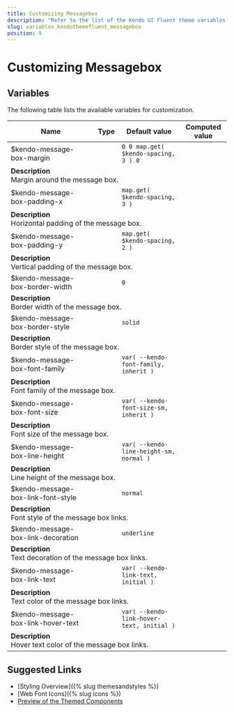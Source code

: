 ```yaml
---
title: Customizing Messagebox
description: "Refer to the list of the Kendo UI Fluent theme variables available for customization."
slug: variables_kendothemefluent_messagebox
position: 9
---
```


# Customizing Messagebox

## Variables

The following table lists the available variables for customization.

<table class="theme-variables">
    <colgroup>
    <col style="width: 200px; white-space:nowrap;" />
    <col />
    <col />
    <col />
</colgroup>
<thead>
    <tr>
        <th>Name</th>
        <th>Type</th>
        <th>Default value</th>
        <th>Computed value</th>
    </tr>
</thead>
<tbody>
        <tr>
    <td>$kendo-message-box-margin</td>
    <td></td>
    <td><code>0 0 map.get( $kendo-spacing, 3 ) 0</code></td>
    <td></td>
</tr>
<tr>
    <td colspan="4" class="theme-variables-description-container"><div><b>Description</b><div class="theme-variables-description">Margin around the message box.</div></div>
    </td>
</tr>
<tr>
    <td>$kendo-message-box-padding-x</td>
    <td></td>
    <td><code>map.get( $kendo-spacing, 3 )</code></td>
    <td></td>
</tr>
<tr>
    <td colspan="4" class="theme-variables-description-container"><div><b>Description</b><div class="theme-variables-description">Horizontal padding of the message box.</div></div>
    </td>
</tr>
<tr>
    <td>$kendo-message-box-padding-y</td>
    <td></td>
    <td><code>map.get( $kendo-spacing, 2 )</code></td>
    <td></td>
</tr>
<tr>
    <td colspan="4" class="theme-variables-description-container"><div><b>Description</b><div class="theme-variables-description">Vertical padding of the message box.</div></div>
    </td>
</tr>
<tr>
    <td>$kendo-message-box-border-width</td>
    <td></td>
    <td><code>0</code></td>
    <td></td>
</tr>
<tr>
    <td colspan="4" class="theme-variables-description-container"><div><b>Description</b><div class="theme-variables-description">Border width of the message box.</div></div>
    </td>
</tr>
<tr>
    <td>$kendo-message-box-border-style</td>
    <td></td>
    <td><code>solid</code></td>
    <td></td>
</tr>
<tr>
    <td colspan="4" class="theme-variables-description-container"><div><b>Description</b><div class="theme-variables-description">Border style of the message box.</div></div>
    </td>
</tr>
<tr>
    <td>$kendo-message-box-font-family</td>
    <td></td>
    <td><code>var( --kendo-font-family, inherit )</code></td>
    <td></td>
</tr>
<tr>
    <td colspan="4" class="theme-variables-description-container"><div><b>Description</b><div class="theme-variables-description">Font family of the message box.</div></div>
    </td>
</tr>
<tr>
    <td>$kendo-message-box-font-size</td>
    <td></td>
    <td><code>var( --kendo-font-size-sm, inherit )</code></td>
    <td></td>
</tr>
<tr>
    <td colspan="4" class="theme-variables-description-container"><div><b>Description</b><div class="theme-variables-description">Font size of the message box.</div></div>
    </td>
</tr>
<tr>
    <td>$kendo-message-box-line-height</td>
    <td></td>
    <td><code>var( --kendo-line-height-sm, normal )</code></td>
    <td></td>
</tr>
<tr>
    <td colspan="4" class="theme-variables-description-container"><div><b>Description</b><div class="theme-variables-description">Line height of the message box.</div></div>
    </td>
</tr>
<tr>
    <td>$kendo-message-box-link-font-style</td>
    <td></td>
    <td><code>normal</code></td>
    <td></td>
</tr>
<tr>
    <td colspan="4" class="theme-variables-description-container"><div><b>Description</b><div class="theme-variables-description">Font style of the message box links.</div></div>
    </td>
</tr>
<tr>
    <td>$kendo-message-box-link-decoration</td>
    <td></td>
    <td><code>underline</code></td>
    <td></td>
</tr>
<tr>
    <td colspan="4" class="theme-variables-description-container"><div><b>Description</b><div class="theme-variables-description">Text decoration of the message box links.</div></div>
    </td>
</tr>
<tr>
    <td>$kendo-message-box-link-text</td>
    <td></td>
    <td><code>var( --kendo-link-text, initial )</code></td>
    <td></td>
</tr>
<tr>
    <td colspan="4" class="theme-variables-description-container"><div><b>Description</b><div class="theme-variables-description">Text color of the message box links.</div></div>
    </td>
</tr>
<tr>
    <td>$kendo-message-box-link-hover-text</td>
    <td></td>
    <td><code>var( --kendo-link-hover-text, initial )</code></td>
    <td></td>
</tr>
<tr>
    <td colspan="4" class="theme-variables-description-container"><div><b>Description</b><div class="theme-variables-description">Hover text color of the message box links.</div></div>
    </td>
</tr>
</tbody>
</table>

## Suggested Links

* [Styling Overview]({% slug themesandstyles %})
* [Web Font Icons]({% slug icons %})
* [Preview of the Themed Components](../)


